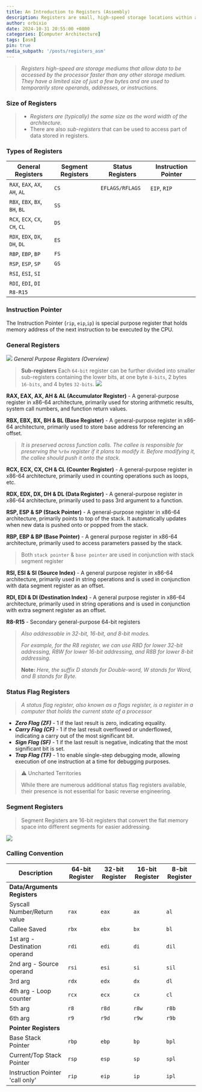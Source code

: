 ```yaml
---
title: An Introduction to Registers (Assembly)
description: Registers are small, high-speed storage locations within a CPU that temporarily hold data and instructions for quick access.
author: orbixio
date: 2024-10-31 20:55:00 +0800
categories: [Computer Architecture]
tags: [asm]
pin: true
media_subpath: '/posts/registers_asm'
---
```


> *Registers high-speed are storage mediums that allow data to be accessed by the processor faster than any other storage medium. They have a limited size of just a few bytes and are used to temporarily store operands, addresses, or instructions.*

### **Size of Registers**

> - *Registers are (typically) the same size as the word width of the architecture.*
> - There are also *sub-registers* that can be used to access part of data stored in registers.

### **Types of Registers**

| **General Registers**          | **Segment Registers** | **Status Registers** | **Instruction Pointer** |
| ------------------------------ | --------------------- | -------------------- | ----------------------- |
| `RAX`, `EAX`, `AX`, `AH`, `AL` | `CS`                  | `EFLAGS/RFLAGS`      | `EIP`, `RIP`            |
| `RBX`, `EBX`, `BX`, `BH`, `BL` | `SS`                  |                      |                         |
| `RCX`, `ECX`, `CX`, `CH`, `CL` | `DS`                  |                      |                         |
| `RDX`, `EDX`, `DX`, `DH`, `DL` | `ES`                  |                      |                         |
| `RBP`, `EBP`, `BP`             | `FS`                  |                      |                         |
| `RSP`, `ESP`, `SP`             | `GS`                  |                      |                         |
| `RSI`, `ESI`, `SI`             |                       |                      |                         |
| `RDI`, `EDI`, `DI`             |                       |                      |                         |
| `R8-R15`                       |                       |                      |                         |

### **Instruction Pointer**
The Instruction Pointer (`rip`, `eip`,`ip`) is special purpose register that holds memory address of the next instruction to be executed by the CPU.

### **General Registers**

![](https://github.com/user-attachments/assets/1be9f97b-a5e7-4fb1-b786-0360a44fc3fc)
_General Purpose Registers (Overview)_

> **Sub-registers**
> Each `64-bit` register can be further divided into smaller sub-registers containing the lower bits, at one byte `8-bits`, 2 bytes `16-bits`, and 4 bytes `32-bits`.
> ![](https://academy.hackthebox.com/storage/modules/85/assembly_register_parts.jpg)

**RAX, EAX, AX, AH & AL (Accumulator Register)** - A general-purpose register in x86-64 architecture, primarily used for storing arithmetic results, system call numbers, and function return values.

**RBX, EBX, BX, BH & BL (Base Register)** - A general-purpose register in x86-64 architecture, primarily used to store base address for referencing an offset. 

> *It is preserved across function calls. The callee is responsible for preserving the `%rbx` register if it plans to modify it. Before modifying it, the callee should push it onto the stack.*

**RCX, ECX, CX, CH & CL (Counter Register)** - A general-purpose register in x86-64 architecture, primarily used in counting operations such as loops, etc. 

**RDX, EDX, DX, DH & DL (Data Register)** - A general-purpose register in x86-64 architecture, primarily used to pass 3rd argument to a function.

**RSP, ESP & SP (Stack Pointer)** - A general-purpose register in x86-64 architecture, primarily points to top of the stack. It automatically updates when new data is pushed onto or popped from the stack.

**RBP, EBP & BP (Base Pointer)** - A general purpose register in x86-64 architecture, primarily used to access parameters passed by the stack. 

> Both `stack pointer` & `base pointer` are used in conjunction with stack segment register

**RSI, ESI & SI (Source Index)** - A general purpose register in x86-64 architecture, primarily used in string operations and is used in conjunction with data segment register as an offset.

**RDI, EDI & DI (Destination Index)** - A general purpose register in x86-64 architecture, primarily used in string operations and is used in conjunction with extra segment register as an offset.

**R8-R15** - Secondary general-purpose 64-bit registers

> *Also addressable in 32-bit, 16-bit, and 8-bit modes.*
>
> *For example, for the R8 register, we can use R8D for lower 32-bit addressing, R8W for lower 16-bit addressing, and R8B for lower 8-bit addressing.*
>
> **Note:** *Here, the suffix D stands for Double-word, W stands for Word, and B stands for Byte.*

### **Status Flag Registers**

> *A status flag register, also known as a flags register, is a register in a computer that holds the current state of a processor*

- ***Zero Flag (ZF)*** - 1 if the last result is zero, indicating equality.
- ***Carry Flag (CF)*** - 1 if the last result overflowed or underflowed, indicating a carry out of the most significant bit.
- ***Sign Flag (SF)*** - 1 if the last result is negative, indicating that the most significant bit is set.
- ***Trap Flag (TF)*** - 1 to enable single-step debugging mode, allowing execution of one instruction at a time for debugging purposes.

> ⚠️ Uncharted Territories
>
> While there are numerous additional status flag registers available, their presence is not essential for basic reverse engineering.

### **Segment Registers**

> Segment Registers are 16-bit registers that convert the flat memory space into different segments for easier addressing.

![](https://github.com/user-attachments/assets/c0fceda9-b8d0-4082-9ae2-7e10c25feb12)


### **Calling Convention**

| Description                     | 64-bit Register | 32-bit Register | 16-bit Register | 8-bit Register |
| ------------------------------- | --------------- | --------------- | --------------- | -------------- |
| **Data/Arguments Registers**    |                 |                 |                 |                |
| Syscall Number/Return value     | `rax`           | `eax`           | `ax`            | `al`           |
| Callee Saved                    | `rbx`           | `ebx`           | `bx`            | `bl`           |
| 1st arg - Destination operand   | `rdi`           | `edi`           | `di`            | `dil`          |
| 2nd arg - Source operand        | `rsi`           | `esi`           | `si`            | `sil`          |
| 3rd arg                         | `rdx`           | `edx`           | `dx`            | `dl`           |
| 4th arg - Loop counter          | `rcx`           | `ecx`           | `cx`            | `cl`           |
| 5th arg                         | `r8`            | `r8d`           | `r8w`           | `r8b`          |
| 6th arg                         | `r9`            | `r9d`           | `r9w`           | `r9b`          |
| **Pointer Registers**           |                 |                 |                 |                |
| Base Stack Pointer              | `rbp`           | `ebp`           | `bp`            | `bpl`          |
| Current/Top Stack Pointer       | `rsp`           | `esp`           | `sp`            | `spl`          |
| Instruction Pointer 'call only' | `rip`           | `eip`           | `ip`            | `ipl`          |
